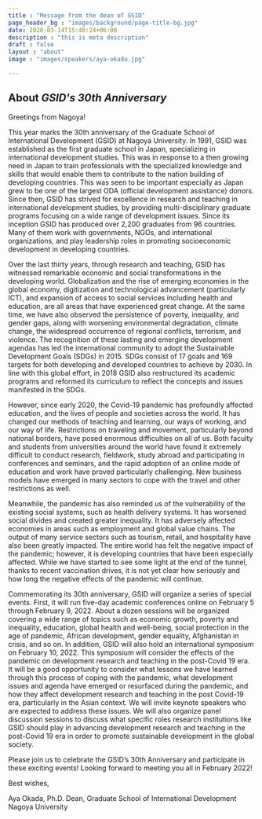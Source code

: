 ```yaml
---
title : "Message from the dean of GSID"
page_header_bg : "images/background/page-title-bg.jpg"
date: 2020-03-14T15:40:24+06:00
description : "this is meta description"
draft : false
layout : "about"
image : "images/speakers/aya-okada.jpg"

---
```


## About _GSID's 30th Anniversary_


Greetings from Nagoya!

This year marks the 30th anniversary of the Graduate School of International Development (GSID) at Nagoya University. In 1991, GSID was established as the first graduate school in Japan, specializing in international development studies. This was in response to a then growing need in Japan to train professionals with the specialized knowledge and skills that would enable them to contribute to the nation building of developing countries. This was seen to be important especially as Japan grew to be one of the largest ODA (official development assistance) donors. Since then, GSID has strived for excellence in research and teaching in international development studies, by providing multi-disciplinary graduate programs focusing on a wide range of development issues. Since its inception GSID has produced over 2,200 graduates from 96 countries. Many of them work with governments, NGOs, and international organizations, and play leadership roles in promoting socioeconomic development in developing countries. 

Over the last thirty years, through research and teaching, GSID has witnessed remarkable economic and social transformations in the developing world. Globalization and the rise of emerging economies in the global economy, digitization and technological advancement (particularly ICT), and expansion of access to social services including health and education, are all areas that have experienced great change. At the same time, we have also observed the persistence of poverty, inequality, and gender gaps, along with worsening environmental degradation, climate change, the widespread occurrence of regional conflicts, terrorism, and violence. The recognition of these lasting and emerging development agendas has led the international community to adopt the Sustainable Development Goals (SDGs) in 2015. SDGs consist of 17 goals and 169 targets for both developing and developed countries to achieve by 2030. In line with this global effort, in 2018 GSID also restructured its academic programs and reformed its curriculum to reflect the concepts and issues manifested in the SDGs.    

However, since early 2020, the Covid-19 pandemic has profoundly affected education, and the lives of people and societies across the world. It has changed our methods of teaching and learning, our ways of working, and our way of life. Restrictions on traveling and movement, particularly beyond national borders, have posed enormous difficulties on all of us. Both faculty and students from universities around the world have found it extremely difficult to conduct research, fieldwork, study abroad and participating in conferences and seminars, and the rapid adoption of an online mode of education and work have proved particularly challenging. New business models have emerged in many sectors to cope with the travel and other restrictions as well. 

Meanwhile, the pandemic has also reminded us of the vulnerability of the existing social systems, such as health delivery systems. It has worsened social divides and created greater inequality. It has adversely affected economies in areas such as employment and global value chains. The output of many service sectors such as tourism, retail, and hospitality have also been greatly impacted. The entire world has felt the negative impact of the pandemic; however, it is developing countries that have been especially affected. While we have started to see some light at the end of the tunnel, thanks to recent vaccination drives, it is not yet clear how seriously and how long the negative effects of the pandemic will continue.  

Commemorating its 30th anniversary, GSID will organize a series of special events. First, it will run five-day academic conferences online on February 5 through February 9, 2022. About a dozen sessions will be organized covering a wide range of topics such as economic growth, poverty and inequality, education, global health and well-being, social protection in the age of pandemic, African development, gender equality, Afghanistan in crisis, and so on. In addition, GSID will also hold an international symposium on February 10, 2022. This symposium will consider the effects of the pandemic on development research and teaching in the post-Covid 19 era. It will be a good opportunity to consider what lessons we have learned through this process of coping with the pandemic, what development issues and agenda have emerged or resurfaced during the pandemic, and how they affect development research and teaching in the post Covid-19 era, particularly in the Asian context. We will invite keynote speakers who are expected to address these issues. We will also organize panel discussion sessions to discuss what specific roles research institutions like GSID should play in advancing development research and teaching in the post-Covid 19 era in order to promote sustainable development in the global society.   

Please join us to celebrate the GSID’s 30th Anniversary and participate in these exciting events!  Looking forward to meeting you all in February 2022!

Best wishes,

Aya Okada, Ph.D.
Dean, Graduate School of International Development
Nagoya University


